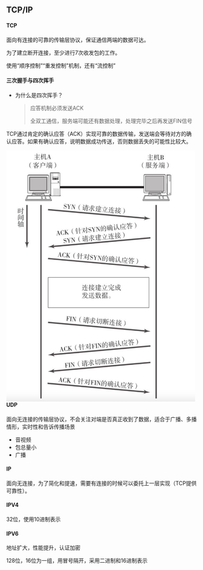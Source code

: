 ## TCP/IP





#### TCP

面向有连接的可靠的传输层协议，保证通信两端的数据可达。

为了建立断开连接，至少进行7次收发包的工作。

使用“顺序控制”“重发控制”机制，还有“流控制”



#### 三次握手与四次挥手

* 为什么是四次挥手？

  > 应答机制必须发送ACK
  >
  > 全双工通信，服务端可能还有数据处理，处理完毕之后再发送FIN信号

TCP通过肯定的确认应答（ACK）实现可靠的数据传输，发送端会等待对方的确认应答。如果有确认应答，说明数据成功传送，否则数据丢失的可能性比较大。

<img src="./pics/handshake.png" width=500 align=left>





#### UDP 

面向无连接的传输层协议，不会关注对端是否真正收到了数据，适合于广播、多播情形，实时性和告诉传播场景

* 音视频
* 包总量小
* 广播



#### IP

面向无连接，为了简化和提速，需要有连接的时候可以委托上一层实现（TCP提供可靠性）。



#### IPV4

32位，使用10进制表示



#### IPV6

地址扩大，性能提升，认证加密

128位，16位为一组，用冒号隔开，采用二进制和16进制表示